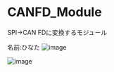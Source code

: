 # CANFD_Module
SPI->CAN FDに変換するモジュール

名前:ひなた
![image](https://user-images.githubusercontent.com/80198387/228822129-4c916419-7b01-44d1-8794-ed576933e322.png)

![image](https://github.com/TNCT-Mechatech/CANFD_Module/assets/80198387/8c8842bb-7d9d-4827-a29e-b7de31a5489a)

